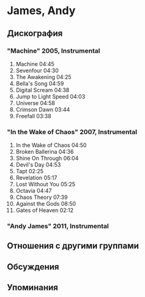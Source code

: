 # James, Andy



## Дискография

### "Machine" 2005, Instrumental

1. Machine  04:45  
2. Sevenfour  04:30  
3. The Awakening  04:25 
4. Bella's Song  04:59  
5. Digital Scream  04:38 
6. Jump to Light Speed  04:03  
7. Universe  04:58 
8. Crimson Dawn  03:44 
9. Freefall  03:38 

### "In the Wake of Chaos" 2007, Instrumental

1. In the Wake of Chaos  04:50    
2. Broken Ballerina  04:36    
3. Shine On Through  06:04  
4. Devil's Day  04:53  
5. Tapt  02:25   
6. Revelation  05:17  
7. Lost Without You  05:25    
8. Octavia  04:47    
9. Chaos Theory  07:39  
10. Against the Gods  08:50    
11. Gates of Heaven  02:12 

### "Andy James" 2011, Instrumental




## Отношения с другими группами


## Обсуждения


## Упоминания

